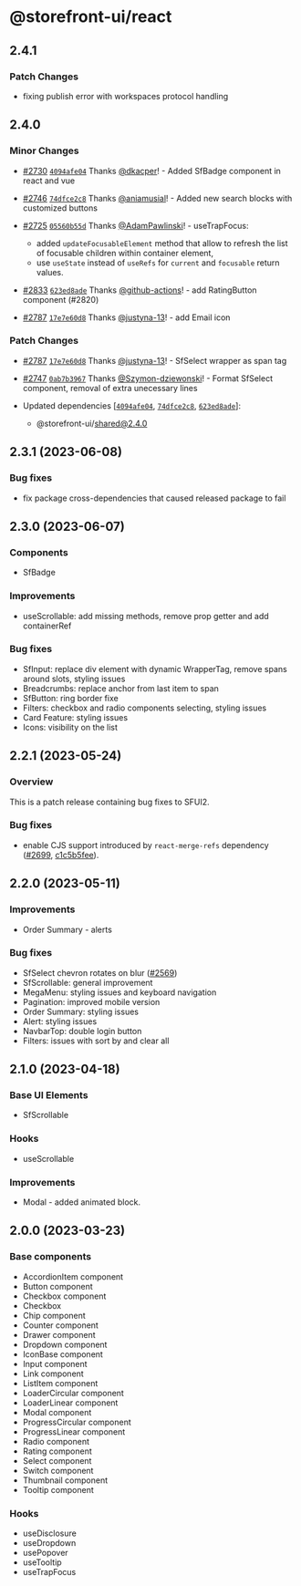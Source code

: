 # @storefront-ui/react

## 2.4.1

### Patch Changes

- fixing publish error with workspaces protocol handling

## 2.4.0

### Minor Changes

- [#2730](https://github.com/vuestorefront/storefront-ui/pull/2730) [`4094afe04`](https://github.com/vuestorefront/storefront-ui/commit/4094afe045b06a57c90f67826300aad95b1f5426) Thanks [@dkacper](https://github.com/dkacper)! - Added SfBadge component in react and vue

- [#2746](https://github.com/vuestorefront/storefront-ui/pull/2746) [`74dfce2c8`](https://github.com/vuestorefront/storefront-ui/commit/74dfce2c8aab7e959de40672c787d489bfe31537) Thanks [@aniamusial](https://github.com/aniamusial)! - Added new search blocks with customized buttons

- [#2725](https://github.com/vuestorefront/storefront-ui/pull/2725) [`05560b55d`](https://github.com/vuestorefront/storefront-ui/commit/05560b55ddd0fe8c6e1225b083530841f93ec8ba) Thanks [@AdamPawlinski](https://github.com/AdamPawlinski)! - useTrapFocus:

  - added `updateFocusableElement` method that allow to refresh the list of focusable children within container element,
  - use `useState` instead of `useRefs` for `current` and `focusable` return values.

- [#2833](https://github.com/vuestorefront/storefront-ui/pull/2833) [`623ed8ade`](https://github.com/vuestorefront/storefront-ui/commit/623ed8ade14c87ac1f29ab83a5ea53baf9fa6d22) Thanks [@github-actions](https://github.com/apps/github-actions)! - add RatingButton component (#2820)

- [#2787](https://github.com/vuestorefront/storefront-ui/pull/2787) [`17e7e60d8`](https://github.com/vuestorefront/storefront-ui/commit/17e7e60d89dff3d3f4456266ebd5e53677bcf358) Thanks [@justyna-13](https://github.com/justyna-13)! - add Email icon

### Patch Changes

- [#2787](https://github.com/vuestorefront/storefront-ui/pull/2787) [`17e7e60d8`](https://github.com/vuestorefront/storefront-ui/commit/17e7e60d89dff3d3f4456266ebd5e53677bcf358) Thanks [@justyna-13](https://github.com/justyna-13)! - SfSelect wrapper as span tag

- [#2747](https://github.com/vuestorefront/storefront-ui/pull/2747) [`0ab7b3967`](https://github.com/vuestorefront/storefront-ui/commit/0ab7b3967e0fab002ed0f59bd3491f6a3d046319) Thanks [@Szymon-dziewonski](https://github.com/Szymon-dziewonski)! - Format SfSelect component, removal of extra unecessary lines

- Updated dependencies [[`4094afe04`](https://github.com/vuestorefront/storefront-ui/commit/4094afe045b06a57c90f67826300aad95b1f5426), [`74dfce2c8`](https://github.com/vuestorefront/storefront-ui/commit/74dfce2c8aab7e959de40672c787d489bfe31537), [`623ed8ade`](https://github.com/vuestorefront/storefront-ui/commit/623ed8ade14c87ac1f29ab83a5ea53baf9fa6d22)]:
  - @storefront-ui/shared@2.4.0

## 2.3.1 (2023-06-08)

### Bug fixes

- fix package cross-dependencies that caused released package to fail

## 2.3.0 (2023-06-07)

### Components

- SfBadge

### Improvements

- useScrollable: add missing methods, remove prop getter and add containerRef

### Bug fixes

- SfInput: replace div element with dynamic WrapperTag, remove spans around slots, styling issues
- Breadcrumbs: replace anchor from last item to span
- SfButton: ring border fixe
- Filters: checkbox and radio components selecting, styling issues
- Card Feature: styling issues
- Icons: visibility on the list

## 2.2.1 (2023-05-24)

### Overview

This is a patch release containing bug fixes to SFUI2.

### Bug fixes

- enable CJS support introduced by `react-merge-refs` dependency ([#2699](https://github.com/vuestorefront/storefront-ui/issues/2699), [c1c5b5fee](https://github.com/vuestorefront/storefront-ui/commit/c1c5b5feee1c7a7e2a2933f001e3f4239887f15d)).

## 2.2.0 (2023-05-11)

### Improvements

- Order Summary - alerts

### Bug fixes

- SfSelect chevron rotates on blur ([#2569](https://github.com/vuestorefront/storefront-ui/issues/2569))
- SfScrollable: general improvement
- MegaMenu: styling issues and keyboard navigation
- Pagination: improved mobile version
- Order Summary: styling issues
- Alert: styling issues
- NavbarTop: double login button
- Filters: issues with sort by and clear all

## 2.1.0 (2023-04-18)

### Base UI Elements

- SfScrollable

### Hooks

- useScrollable

### Improvements

- Modal - added animated block.

## 2.0.0 (2023-03-23)

### Base components

- AccordionItem component
- Button component
- Checkbox component
- Checkbox
- Chip component
- Counter component
- Drawer component
- Dropdown component
- IconBase component
- Input component
- Link component
- ListItem component
- LoaderCircular component
- LoaderLinear component
- Modal component
- ProgressCircular component
- ProgressLinear component
- Radio component
- Rating component
- Select component
- Switch component
- Thumbnail component
- Tooltip component

### Hooks

- useDisclosure
- useDropdown
- usePopover
- useTooltip
- useTrapFocus
